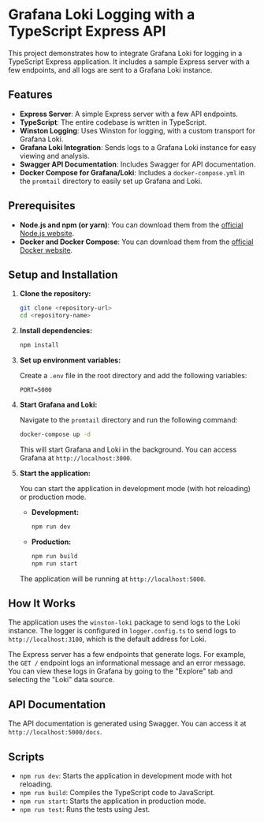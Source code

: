 # Grafana Loki Logging with a TypeScript Express API

This project demonstrates how to integrate Grafana Loki for logging in a TypeScript Express application. It includes a sample Express server with a few endpoints, and all logs are sent to a Grafana Loki instance.

## Features

- **Express Server**: A simple Express server with a few API endpoints.
- **TypeScript**: The entire codebase is written in TypeScript.
- **Winston Logging**: Uses Winston for logging, with a custom transport for Grafana Loki.
- **Grafana Loki Integration**: Sends logs to a Grafana Loki instance for easy viewing and analysis.
- **Swagger API Documentation**: Includes Swagger for API documentation.
- **Docker Compose for Grafana/Loki**: Includes a `docker-compose.yml` in the `promtail` directory to easily set up Grafana and Loki.

## Prerequisites

- **Node.js and npm (or yarn)**: You can download them from the [official Node.js website](https://nodejs.org).
- **Docker and Docker Compose**: You can download them from the [official Docker website](https://www.docker.com/products/docker-desktop).

## Setup and Installation

1.  **Clone the repository:**

    ```bash
    git clone <repository-url>
    cd <repository-name>
    ```

2.  **Install dependencies:**

    ```bash
    npm install
    ```

3.  **Set up environment variables:**

    Create a `.env` file in the root directory and add the following variables:

    ```
    PORT=5000
    ```

4.  **Start Grafana and Loki:**

    Navigate to the `promtail` directory and run the following command:

    ```bash
    docker-compose up -d
    ```

    This will start Grafana and Loki in the background. You can access Grafana at `http://localhost:3000`.

5.  **Start the application:**

    You can start the application in development mode (with hot reloading) or production mode.

    -   **Development:**

        ```bash
        npm run dev
        ```

    -   **Production:**

        ```bash
        npm run build
        npm run start
        ```

    The application will be running at `http://localhost:5000`.

## How It Works

The application uses the `winston-loki` package to send logs to the Loki instance. The logger is configured in `logger.config.ts` to send logs to `http://localhost:3100`, which is the default address for Loki.

The Express server has a few endpoints that generate logs. For example, the `GET /` endpoint logs an informational message and an error message. You can view these logs in Grafana by going to the "Explore" tab and selecting the "Loki" data source.

## API Documentation

The API documentation is generated using Swagger. You can access it at `http://localhost:5000/docs`.

## Scripts

-   `npm run dev`: Starts the application in development mode with hot reloading.
-   `npm run build`: Compiles the TypeScript code to JavaScript.
-   `npm run start`: Starts the application in production mode.
-   `npm run test`: Runs the tests using Jest.
